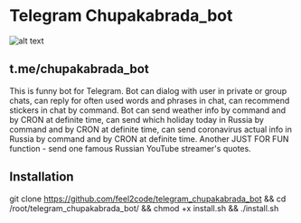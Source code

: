 # Telegram Chupakabrada_bot
![alt text](https://cdn4.telegram-cdn.org/file/T9_DdspedlNuVhjSsh48Wo_vS3C0PbSaqoOyFRU2u22BlPVMY3dkGIxBt3OsfDQgHB5C8v-jpadpl3LysFY4YCbzYsxlRd2IbYl7l0efcg-q2N99F7QKj5si7u08OkaiVZy9TTUB5Rmf_90bDI09C0-3Yw_G1OdJMvnB9gXmngYg5cETKRLcJJntpL8e7kBEMGc2B2FRap3UIAp2TMLftLRzerHxOHDwT2cxCUTAREmUP3drntoZVYRO35rqeNB52qNPnWCgbDS25Qu3zWcWlVXbYgleYR9wa2DbapX8Onp6D_n2xV4oGDGDhD-192WxAktH1h-HQCNOUlrzrdZeFg.jpg)

## t.me/chupakabrada_bot
This is funny bot for Telegram.
Bot can dialog with user in private or group chats, can reply for  often used words and phrases in chat,
can recommend stickers in chat by command.
Bot can send weather info by command and by CRON at definite time,
can send which holiday today in Russia by command and by CRON at definite time,
can send coronavirus actual info in Russia by command and by CRON at definite time.
Another JUST FOR FUN function - send one famous Russian YouTube streamer's quotes.

## Installation
git clone https://github.com/feel2code/telegram_chupakabrada_bot && cd /root/telegram_chupakabrada_bot/ && chmod +x install.sh && ./install.sh